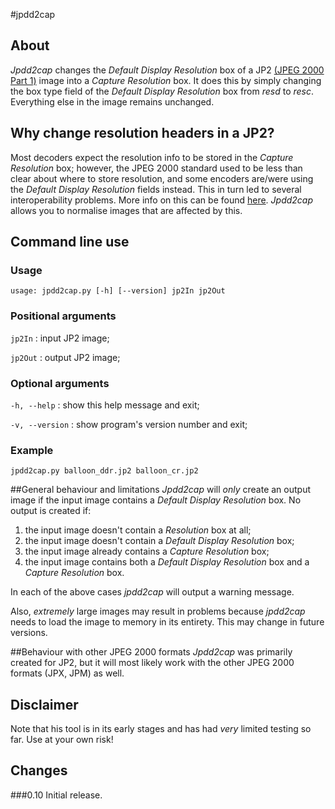 #jpdd2cap

## About
*Jpdd2cap* changes the *Default Display Resolution* box of a JP2 [(JPEG 2000 Part 1)][2] image into a *Capture Resolution* box. It does this by simply changing the box type field of the *Default Display Resolution* box from *resd* to *resc*. Everything else in the image remains unchanged.

## Why change resolution headers in a JP2?
Most decoders expect the resolution info to be stored in the *Capture Resolution* box; however, the JPEG 2000 standard used to be less than clear about where to store resolution, and some encoders are/were using the *Default Display Resolution* fields instead. This in turn led to several interoperability problems. More info on this can be found [here](http://wiki.opf-labs.org/display/TR/Resolution+not+in+expected+header+fields). *Jpdd2cap* allows you to normalise images that are affected by this. 

<!-- 
## Downloads

* [Windows binaries][5] - stand-alone Windows binaries that allow you to run *jpdd2cap* without any *Python* dependencies 
-->

## Command line use

### Usage
`usage: jpdd2cap.py [-h] [--version] jp2In jp2Out`

### Positional arguments

`jp2In` : input JP2 image;

`jp2Out` : output JP2 image;

### Optional arguments

`-h, --help` : show this help message and exit;

`-v, --version` : show program's version number and exit;

### Example

`jpdd2cap.py balloon_ddr.jp2 balloon_cr.jp2`

##General behaviour and limitations
*Jpdd2cap* will *only* create an output image if the input image contains a *Default Display Resolution* box. No output is created if:

1. the input image doesn't contain a *Resolution* box at all;
2. the input image doesn't contain a *Default Display Resolution* box;
3. the input image already contains a *Capture Resolution* box;
4. the input image contains both a *Default Display Resolution* box and a *Capture Resolution* box.

In each of the above cases *jpdd2cap* will output a warning message.

Also, *extremely* large images may result in problems because *jpdd2cap* needs to load the image to memory in its entirety. This may change in future versions.

##Behaviour with other JPEG 2000 formats
*Jpdd2cap* was primarily created for JP2, but it will most likely work with the other JPEG 2000 formats (JPX, JPM) as well.

## Disclaimer
Note that his tool is in its early stages and has had *very* limited testing so far. Use at your own risk!

## Changes

###0.10
Initial release.



[2]: http://www.jpeg.org/public/15444-1annexi.pdf
[3]: http://www.itu.int/rec/T-REC-T.800/en
[5]: https://bintray.com/pkg/show/general/openplanets/binaries/jpdd2cap